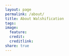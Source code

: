 ```yaml
---
layout: page
permalink: /about/
title: About Walshification
tags: 
image:
  feature: 
  credit: 
  creditlink: 
share: true
---
```


